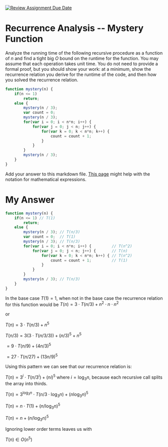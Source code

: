 [![Review Assignment Due Date](https://classroom.github.com/assets/deadline-readme-button-24ddc0f5d75046c5622901739e7c5dd533143b0c8e959d652212380cedb1ea36.svg)](https://classroom.github.com/a/OlW38W4k)
# Recurrence Analysis -- Mystery Function

Analyze the running time of the following recursive procedure as a function of
$n$ and find a tight big $O$ bound on the runtime for the function. You may
assume that each operation takes unit time. You do not need to provide a formal
proof, but you should show your work: at a minimum, show the recurrence relation
you derive for the runtime of the code, and then how you solved the recurrence
relation.

```javascript
function mystery(n) {
    if(n <= 1)
        return;
    else {
        mystery(n / 3);
        var count = 0;
        mystery(n / 3);
        for(var i = 0; i < n*n; i++) {
            for(var j = 0; j < n; j++) {
                for(var k = 0; k < n*n; k++) {
                    count = count + 1;
                }
            }
        }
        mystery(n / 3);
    }
}
```

Add your answer to this markdown file. [This
page](https://docs.github.com/en/get-started/writing-on-github/working-with-advanced-formatting/writing-mathematical-expressions)
might help with the notation for mathematical expressions.

# My Answer

```javascript
function mystery(n) {
    if(n <= 1) // T(1)
        return;
    else {
        mystery(n / 3); // T(n/3)
        var count = 0;  // T(1)
        mystery(n / 3); // T(n/3)
        for(var i = 0; i < n*n; i++) {         // T(n^2)
            for(var j = 0; j < n; j++) {       // T(n)
                for(var k = 0; k < n*n; k++) { // T(n^2)
                    count = count + 1;         // T(1)
                }
            }
        }
        mystery(n / 3); // T(n/3)
    }
}
```
In the base case $T(1) = 1$, when not in the base case the recurrence relation for this function would be $T(n) = 3 \cdot T(n/3) + n^{2} \cdot n \cdot n^{2}$ 

or

$T(n) = 3 \cdot T(n/3) + n^{5}$

$T(n/3) = 3(3 \cdot T(n/3/3)) + (n/3)^{5} + n^{5}$

$= 9 \cdot T(n/9) + (4n/3)^{5}$

$= 27 \cdot T(n/27) + (13n/9)^{5}$

Using this pattern we can see that our recurrence relation is:

$T(n) = 3^i \cdot T(n/3^i) + (ni)^{5}$ where $i = \log_{3}n$, because each recursive call splits the array into thirds.

$T(n) = 3^{\log_{3}n} \cdot T(n/3 \cdot \log_{3}n) + (n \log_{3}n)^{5}$

$T(n) = n \cdot T(1) + (n/ \log_{3}n)^{5}$

$T(n) = n + (n / \log_{3}n)^{5}$

Ignoring lower order terms leaves us with 

$T(n) \in O(n^5)$

